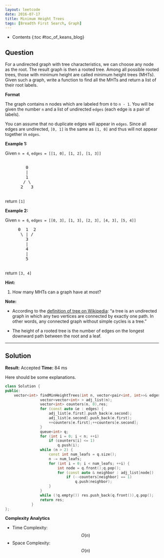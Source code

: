 ```yaml
---
layout: leetcode
date: 2016-07-17
title: Minimum Height Trees
tags: [Breadth First Search, Graph]
---
```


* Contents
{:toc #toc_of_keans_blog}

## Question


For a undirected graph with tree characteristics, we can choose any node as the root. The result graph is then a rooted tree. Among all possible rooted trees, those with minimum height are called minimum height trees (MHTs). Given such a graph, write a function to find all the MHTs and return a list of their root labels.

**Format**

The graph contains n nodes which are labeled from `0` to `n - 1`. You will be given the number `n` and a list of undirected `edges` (each edge is a pair of labels).

You can assume that no duplicate edges will appear in `edges`. Since all edges are undirected, `[0, 1]` is the same as `[1, 0]` and thus will not appear together in `edges`.

**Example 1:**

Given `n = 4`, `edges = [[1, 0], [1, 2], [1, 3]]`

<pre>

        0
        |
        1
       / \
      2   3

</pre>

return `[1]`

**Example 2:**

Given `n = 6`, `edges = [[0, 3], [1, 3], [2, 3], [4, 3], [5, 4]]`

<pre>
     0  1  2
      \ | /
        3
        |
        4
        |
        5
 </pre>
        
return `[3, 4]`

**Hint:**

1. How many MHTs can a graph have at most?

**Note:**

- According to the [definition of tree on Wikipedia](https://en.wikipedia.org/wiki/Tree_(graph_theory)): “a tree is an undirected graph in which any two vertices are connected by exactly one path. In other words, any connected graph without simple cycles is a tree.”

- The height of a rooted tree is the number of edges on the longest downward path between the root and a leaf.




***

## Solution

**Result:** Accepted **Time:**  84 ms

Here should be some explanations.

```cpp
class Solution {
public:
    vector<int> findMinHeightTrees(int n, vector<pair<int, int>>& edges) {
                vector<vector<int> > adj_list(n);
                vector<int> counters(n, 0),res;
                for (const auto &e : edges) {
                    adj_list[e.first].push_back(e.second);
                    adj_list[e.second].push_back(e.first);
                    ++counters[e.first];++counters[e.second];
                }
                queue<int> q;
                for (int i = 0; i < n; ++i)
                    if (counters[i] <= 1)
                        q.push(i);
                while (n > 2) {
                    const int num_leafs = q.size();
                    n -= num_leafs;
                    for (int i = 0; i < num_leafs; ++i) {
                        int node = q.front();q.pop();
                        for (const auto & neighbor : adj_list[node])
                            if (--counters[neighbor] == 1)
                                q.push(neighbor);
                    }
                }
                while (!q.empty()) res.push_back(q.front()),q.pop();
                return res;
            }
};
```

**Complexity Analytics**

- Time Complexity: $$O(n)$$
- Space Complexity: $$O(n)$$
